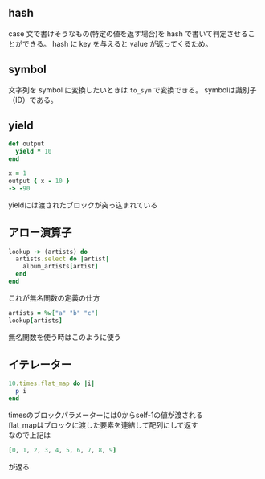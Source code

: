 ## hash
case 文で書けそうなもの(特定の値を返す場合)を hash で書いて判定させることができる。
hash に key を与えると value が返ってくるため。

## symbol
文字列を symbol に変換したいときは `to_sym` で変換できる。
symbolは識別子（ID）である。

## yield
```ruby
def output 
  yield * 10
end
```
```ruby
x = 1
output { x - 10 }
-> -90
```
yieldには渡されたブロックが突っ込まれている

## アロー演算子
```ruby
lookup -> (artists) do
  artists.select do |artist|
    album_artists[artist]
  end
end
```
これが無名関数の定義の仕方

```ruby
artists = %w["a" "b" "c"]
lookup[artists]
```
無名関数を使う時はこのように使う

## イテレーター
```ruby
10.times.flat_map do |i|
  p i
end
```
timesのブロックパラメーターには0からself-1の値が渡される  
flat_mapはブロックに渡した要素を連結して配列にして返す  
なので上記は
```ruby
[0, 1, 2, 3, 4, 5, 6, 7, 8, 9]
```
が返る
